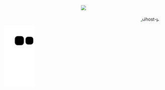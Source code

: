 <div align="center">
  <a href="https://github.com/ghostscr">
  <img height="400em" src="https://github-readme-stats.vercel.app/api?username=ghostscr&show_icons=true&theme=tokyonight&include_all_commits=true&count_private=true"/>
</div>
<div style="display: inline_block"><br>
   <img align="right" alt="Ghost-pic" height="150" style="border-radius:50px;" src="https://media.discordapp.net/attachments/899318546532806676/923009226421436416/giphy.gif">
</div>
  
##

  ![Snake animation](https://github.com/rafaballerini/rafaballerini/blob/output/github-contribution-grid-snake.svg)
 
</div>
